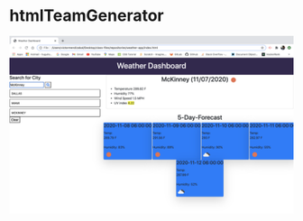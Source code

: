 # htmlTeamGenerator


![Screenshot](https://github.com/hugo2211/weather-app/blob/master/Assets/Screen%20Shot%202020-11-07%20at%209.57.38%20PM.png?raw=true)
